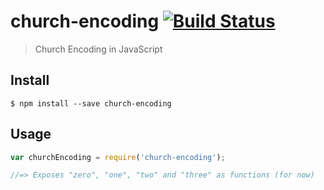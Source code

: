 # church-encoding [![Build Status](https://travis-ci.org/andrepoleza/church-encoding.svg?branch=master)](https://travis-ci.org/andrepoleza/church-encoding)

> Church Encoding in JavaScript

## Install

```
$ npm install --save church-encoding
```


## Usage

```js
var churchEncoding = require('church-encoding');

//=> Exposes "zero", "one", "two" and "three" as functions (for now)
```
